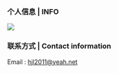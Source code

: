 ### 个人信息 | INFO

<a href="https://github.com/h2qwq">
  <img src="https://github-readme-stats.vercel.app/api?username=hjl2011&show_icons=true" />
</a>

### 联系方式 | Contact information

Email : hjl2011@yeah.net
